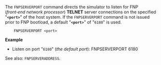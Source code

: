 
<!-- SPDX-License-Identifier: LicenseRef-CF-GAL -->
<!-- SPDX-FileCopyrightText: 2022-2025 The DPS8M Development Team -->
<!-- scspell-id: 4132ae42-340e-11ed-83d3-80ee73e9b8e7 -->

The `FNPSERVERPORT` command directs the simulator to listen for FNP (*front‑end network processor*) **TELNET** server connections on the specified "**`<port>`**" of the host system.  If the `FNPSERVERPORT` command is not issued prior to FNP bootload, a default "**`<port>`**" of "`6180`" is used.

        FNPSERVERPORT <port>

**Example**

* Listen on port "`6180`" (*the default port*):
        FNPSERVERPORT 6180

See also: `FNPSERVERADDRESS`.

